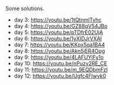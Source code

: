 Some solutions.

 - day  3:  https://youtu.be/1tQtnmlTvhc
 - day  4:  https://youtu.be/GZ88qV54JBo
 - day  5:  https://youtu.be/pTDfrE02UjA
 - day  6:  https://youtu.be/1yXIDJrVXAI
 - day  7:  https://youtu.be/KKpx5qa1BA4
 - day  8:  https://youtu.be/Akn5jER4Opg
 - day  9:  https://youtu.be/4LAFUYjFy1o
 - day 10:  https://youtu.be/nPuzy2RE_CE
 - day 11:  https://youtu.be/m_9EQDbmFzI
 - day 12:  https://youtu.be/Ugfc4FIwyk0
